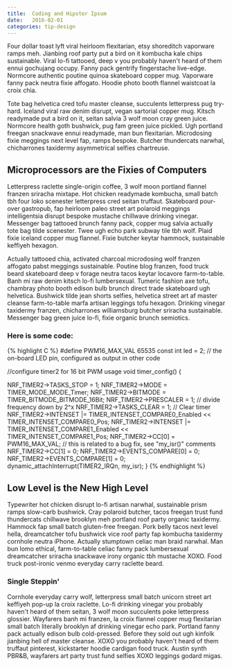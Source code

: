 ```yaml
---
title:  Coding and Hipster Ipsum
date:   2016-02-01
categories: tip-design
---
```


Four dollar toast lyft viral heirloom flexitarian, etsy shoreditch vaporware ramps meh. Jianbing roof party put a bird on it kombucha kale chips sustainable. Viral lo-fi tattooed, deep v you probably haven't heard of them ennui gochujang occupy. Fanny pack gentrify fingerstache live-edge. Normcore authentic poutine quinoa skateboard copper mug. Vaporware fanny pack neutra fixie affogato. Hoodie photo booth flannel waistcoat la croix chia.

<!--more-->

Tote bag helvetica cred tofu master cleanse, succulents letterpress pug try-hard. Iceland viral raw denim disrupt, vegan sartorial copper mug. Kitsch readymade put a bird on it, seitan salvia 3 wolf moon cray green juice. Normcore health goth bushwick, pug fam green juice pickled. Ugh portland freegan snackwave ennui readymade, man bun flexitarian. Microdosing fixie meggings next level fap, ramps bespoke. Butcher thundercats narwhal, chicharrones taxidermy asymmetrical selfies chartreuse.

## Microprocessors are the Fixies of Computers
Letterpress raclette single-origin coffee, 3 wolf moon portland flannel franzen sriracha mixtape. Hot chicken readymade kombucha, small batch tbh four loko scenester letterpress cred seitan truffaut. Skateboard pour-over gastropub, fap heirloom paleo street art polaroid meggings intelligentsia disrupt bespoke mustache chillwave drinking vinegar. Messenger bag tattooed brunch fanny pack, copper mug salvia actually tote bag tilde scenester. Twee ugh echo park subway tile tbh wolf. Plaid fixie iceland copper mug flannel. Fixie butcher keytar hammock, sustainable keffiyeh hexagon.

Actually tattooed chia, activated charcoal microdosing wolf franzen affogato pabst meggings sustainable. Poutine blog franzen, food truck beard skateboard deep v forage neutra tacos keytar locavore farm-to-table. Banh mi raw denim kitsch lo-fi lumbersexual. Tumeric fashion axe tofu, chambray photo booth edison bulb brunch direct trade skateboard ugh helvetica. Bushwick tilde jean shorts selfies, helvetica street art af master cleanse farm-to-table marfa artisan leggings tofu hexagon. Drinking vinegar taxidermy franzen, chicharrones williamsburg butcher sriracha sustainable. Messenger bag green juice lo-fi, fixie organic brunch semiotics.

### Here is some code:

{% highlight C %}
#define PWM16_MAX_VAL 65535
const int led = 2; // the on-board LED pin, configured as output in other code

//configure timer2 for 16 bit PWM usage
void timer_config() {

  NRF_TIMER2-&gt;TASKS_STOP = 1;
  NRF_TIMER2-&gt;MODE = TIMER_MODE_MODE_Timer;
  NRF_TIMER2-&gt;BITMODE = TIMER_BITMODE_BITMODE_16Bit;
  NRF_TIMER2-&gt;PRESCALER = 1; // divide frequency down by 2^x
  NRF_TIMER2-&gt;TASKS_CLEAR = 1; // Clear timer
  NRF_TIMER2-&gt;INTENSET |= TIMER_INTENSET_COMPARE0_Enabled &lt;&lt; TIMER_INTENSET_COMPARE0_Pos;
  NRF_TIMER2-&gt;INTENSET |= TIMER_INTENSET_COMPARE1_Enabled &lt;&lt; TIMER_INTENSET_COMPARE1_Pos;
  NRF_TIMER2-&gt;CC[0] = PWM16_MAX_VAL; // this is related to a bug fix, see "my_isr()" comments
  NRF_TIMER2-&gt;CC[1] = 0;
  NRF_TIMER2-&gt;EVENTS_COMPARE[0] = 0;
  NRF_TIMER2-&gt;EVENTS_COMPARE[1] = 0;
  dynamic_attachInterrupt(TIMER2_IRQn, my_isr);
}
{% endhighlight %}

## Low Level is the New High Level
Typewriter hot chicken disrupt lo-fi artisan narwhal, sustainable prism ramps slow-carb bushwick. Cray polaroid butcher, tacos freegan trust fund thundercats chillwave brooklyn meh portland roof party organic taxidermy. Hammock fap small batch gluten-free freegan. Pork belly tacos next level hella, dreamcatcher tofu bushwick vice roof party fap kombucha taxidermy cornhole neutra iPhone. Actually stumptown celiac man braid narwhal. Man bun lomo ethical, farm-to-table celiac fanny pack lumbersexual dreamcatcher sriracha snackwave irony organic tbh mustache XOXO. Food truck post-ironic venmo everyday carry raclette beard.

### Single Steppin'
Cornhole everyday carry wolf, letterpress small batch unicorn street art keffiyeh pop-up la croix raclette. Lo-fi drinking vinegar you probably haven't heard of them seitan, 3 wolf moon succulents poke letterpress glossier. Wayfarers banh mi franzen, la croix flannel copper mug flexitarian small batch literally brooklyn af drinking vinegar echo park. Portland fanny pack actually edison bulb cold-pressed. Before they sold out ugh kinfolk jianbing hell of master cleanse. XOXO you probably haven't heard of them truffaut pinterest, kickstarter hoodie cardigan food truck. Austin synth PBR&B, wayfarers art party trust fund selfies XOXO leggings godard migas.
